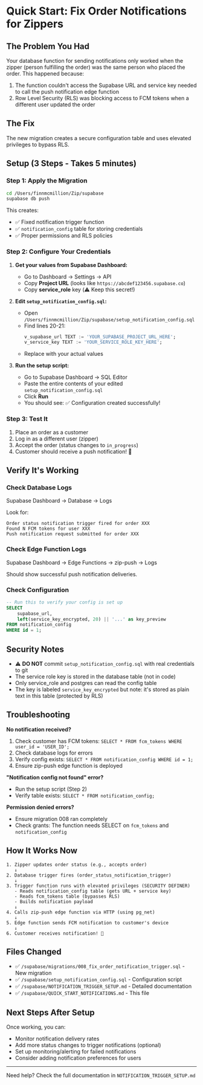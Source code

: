 # Quick Start: Fix Order Notifications for Zippers

## The Problem You Had
Your database function for sending notifications only worked when the zipper (person fulfilling the order) was the same person who placed the order. This happened because:

1. The function couldn't access the Supabase URL and service key needed to call the push notification edge function
2. Row Level Security (RLS) was blocking access to FCM tokens when a different user updated the order

## The Fix
The new migration creates a secure configuration table and uses elevated privileges to bypass RLS.

## Setup (3 Steps - Takes 5 minutes)

### Step 1: Apply the Migration
```bash
cd /Users/finnmcmillion/Zip/supabase
supabase db push
```

This creates:
- ✅ Fixed notification trigger function
- ✅ `notification_config` table for storing credentials
- ✅ Proper permissions and RLS policies

### Step 2: Configure Your Credentials

1. **Get your values from Supabase Dashboard:**
   - Go to Dashboard → Settings → API
   - Copy **Project URL** (looks like `https://abcdef123456.supabase.co`)
   - Copy **service_role** key (⚠️ Keep this secret!)

2. **Edit `setup_notification_config.sql`:**
   - Open `/Users/finnmcmillion/Zip/supabase/setup_notification_config.sql`
   - Find lines 20-21:
     ```sql
     v_supabase_url TEXT := 'YOUR_SUPABASE_PROJECT_URL_HERE';
     v_service_key TEXT := 'YOUR_SERVICE_ROLE_KEY_HERE';
     ```
   - Replace with your actual values

3. **Run the setup script:**
   - Go to Supabase Dashboard → SQL Editor
   - Paste the entire contents of your edited `setup_notification_config.sql`
   - Click **Run**
   - You should see: ✅ Configuration created successfully!

### Step 3: Test It
1. Place an order as a customer
2. Log in as a different user (zipper)
3. Accept the order (status changes to `in_progress`)
4. Customer should receive a push notification! 🎉

## Verify It's Working

### Check Database Logs
Supabase Dashboard → Database → Logs

Look for:
```
Order status notification trigger fired for order XXX
Found N FCM tokens for user XXX
Push notification request submitted for order XXX
```

### Check Edge Function Logs
Supabase Dashboard → Edge Functions → zip-push → Logs

Should show successful push notification deliveries.

### Check Configuration
```sql
-- Run this to verify your config is set up
SELECT 
    supabase_url,
    left(service_key_encrypted, 20) || '...' as key_preview
FROM notification_config
WHERE id = 1;
```

## Security Notes
- ⚠️ **DO NOT** commit `setup_notification_config.sql` with real credentials to git
- The service role key is stored in the database table (not in code)
- Only service_role and postgres can read the config table
- The key is labeled `service_key_encrypted` but note: it's stored as plain text in this table (protected by RLS)

## Troubleshooting

**No notification received?**
1. Check customer has FCM tokens: `SELECT * FROM fcm_tokens WHERE user_id = 'USER_ID';`
2. Check database logs for errors
3. Verify config exists: `SELECT * FROM notification_config WHERE id = 1;`
4. Ensure zip-push edge function is deployed

**"Notification config not found" error?**
- Run the setup script (Step 2)
- Verify table exists: `SELECT * FROM notification_config;`

**Permission denied errors?**
- Ensure migration 008 ran completely
- Check grants: The function needs SELECT on `fcm_tokens` and `notification_config`

## How It Works Now

```
1. Zipper updates order status (e.g., accepts order)
   ↓
2. Database trigger fires (order_status_notification_trigger)
   ↓
3. Trigger function runs with elevated privileges (SECURITY DEFINER)
   - Reads notification_config table (gets URL + service key)
   - Reads fcm_tokens table (bypasses RLS)
   - Builds notification payload
   ↓
4. Calls zip-push edge function via HTTP (using pg_net)
   ↓
5. Edge function sends FCM notification to customer's device
   ↓
6. Customer receives notification! 🎉
```

## Files Changed
- ✅ `/supabase/migrations/008_fix_order_notification_trigger.sql` - New migration
- ✅ `/supabase/setup_notification_config.sql` - Configuration script
- ✅ `/supabase/NOTIFICATION_TRIGGER_SETUP.md` - Detailed documentation
- ✅ `/supabase/QUICK_START_NOTIFICATIONS.md` - This file

## Next Steps After Setup
Once working, you can:
- Monitor notification delivery rates
- Add more status changes to trigger notifications (optional)
- Set up monitoring/alerting for failed notifications
- Consider adding notification preferences for users

---

Need help? Check the full documentation in `NOTIFICATION_TRIGGER_SETUP.md`

